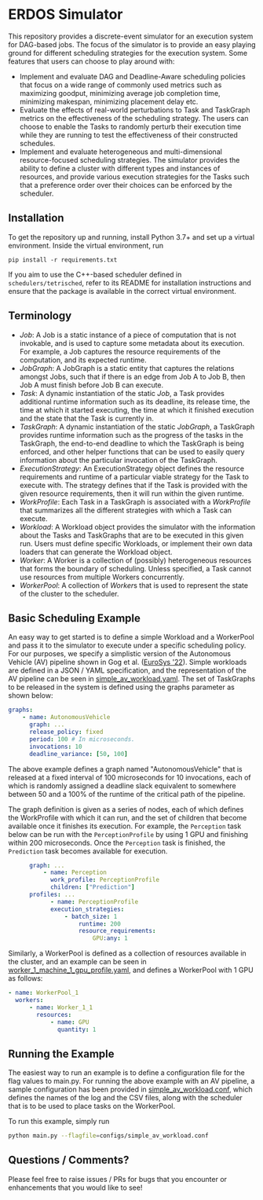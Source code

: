 # ERDOS Simulator

This repository provides a discrete-event simulator for an execution system for DAG-based jobs. The focus of the simulator is to provide an easy playing ground for different scheduling strategies for the execution system. Some features that users can choose to play around with:

- Implement and evaluate DAG and Deadline-Aware scheduling policies that focus on a wide range of commonly used metrics such as maximizing goodput, minimizing average job completion time, minimizing makespan, minimizing placement delay etc.
- Evaluate the effects of real-world perturbations to Task and TaskGraph metrics on the effectiveness of the scheduling strategy. The users can choose to enable the Tasks to randomly perturb their execution time while they are running to test the effectiveness of their constructed schedules.
- Implement and evaluate heterogeneous and multi-dimensional resource-focused scheduling strategies. The simulator provides the ability to define a cluster with different types and instances of resources, and provide various execution strategies for the Tasks such that a preference order over their choices can be enforced by the scheduler.

## Installation

To get the repository up and running, install Python 3.7+ and set up a virtual environment. Inside the virtual environment,
run

```console
pip install -r requirements.txt
```

If you aim to use the C++-based scheduler defined in `schedulers/tetrisched`, refer to its README for installation instructions and ensure that the package is available in the correct virtual environment.

## Terminology

- *Job*: A Job is a static instance of a piece of computation that is not invokable, and is used to capture some metadata about its execution. For example, a Job captures the resource requirements of the computation, and its expected runtime.
- *JobGraph*: A JobGraph is a static entity that captures the relations amongst Jobs, such that if there is an edge from Job A to Job B, then Job A must finish before Job B can execute.
- *Task*: A dynamic instantiation of the static *Job*, a Task provides additional runtime information such as its deadline, its release time, the time at which it started executing, the time at which it finished execution and the state that the Task is currently in.
- *TaskGraph*: A dynamic instantiation of the static *JobGraph*, a TaskGraph provides runtime information such as the progress of the tasks in the TaskGraph, the end-to-end deadline to which the TaskGraph is being enforced, and other helper functions that can be used to easily query information about the particular invocation of the TaskGraph.
- *ExecutionStrategy*: An ExecutionStrategy object defines the resource requirements and runtime of a particular viable strategy for the Task to execute with. The strategy defines that if the Task is provided with the given resource requirements, then it will run within the given runtime.
- *WorkProfile*: Each Task in a TaskGraph is associated with a *WorkProfile* that summarizes all the different strategies with which a Task can execute.
- *Workload*: A Workload object provides the simulator with the information about the Tasks and TaskGraphs that are to be executed in this given run. Users must define specific Workloads, or implement their own data loaders that can generate the Workload object.
- *Worker*: A Worker is a collection of (possibly) heterogeneous resources that forms the boundary of scheduling. Unless specified, a Task cannot use resources from multiple Workers concurrently.
- *WorkerPool*: A collection of *Worker*s that is used to represent the state of the cluster to the scheduler.

## Basic Scheduling Example

An easy way to get started is to define a simple Workload and a WorkerPool and pass it to the simulator to execute under a specific scheduling policy. For our purposes, we specify a simplistic version of the Autonomous Vehicle (AV) pipeline shown in Gog et al. ([EuroSys '22](https://dl.acm.org/doi/pdf/10.1145/3492321.3519576)). Simple workloads are defined in a JSON / YAML specification, and the representation of the AV pipeline can be seen in [simple_av_workload.yaml](./profiles/workload/simple_av_workload.yaml). The set of TaskGraphs to be released in the system is defined using the graphs parameter as shown below:

```yaml
graphs:
    - name: AutonomousVehicle
      graph: ...
      release_policy: fixed
      period: 100 # In microseconds.
      invocations: 10
      deadline_variance: [50, 100]
```

The above example defines a graph named "AutonomousVehicle" that is released at a fixed interval of 100 microseconds for 10 invocations, each of which is randomly assigned a deadline slack equivalent to somewhere between 50 and a 100% of the runtime of the critical path of the pipeline.

The graph definition is given as a series of nodes, each of which defines the WorkProfile with which it can run, and the set of children that become available once it finishes its execution. For example, the `Perception` task below can be run with the `PerceptionProfile` by using 1 GPU and finishing within 200 microseconds. Once the `Perception` task is finished, the `Prediction` task becomes available for execution.

```yaml
      graph: ...
          - name: Perception
            work_profile: PerceptionProfile
            children: ["Prediction"]
      profiles: ...
            - name: PerceptionProfile
            execution_strategies:
                - batch_size: 1
                    runtime: 200
                    resource_requirements:
                        GPU:any: 1
```

Similarly, a WorkerPool is defined as a collection of resources available in the cluster, and an example can be seen in [worker_1_machine_1_gpu_profile.yaml](./profiles/workers/worker_1_machine_1_gpu_profile.yaml), and defines a WorkerPool with 1 GPU as follows:

```yaml
- name: WorkerPool_1
  workers:
      - name: Worker_1_1
        resources:
            - name: GPU
              quantity: 1
```

## Running the Example

The easiest way to run an example is to define a configuration file for the flag values to main.py. For running the above example with an AV pipeline, a sample configuration has been provided in [simple_av_workload.conf](./configs/simple_av_workload.conf), which defines the names of the log and the CSV files, along with the scheduler that is to be used to place tasks on the WorkerPool.

To run this example, simply run

```bash
python main.py --flagfile=configs/simple_av_workload.conf
```


## Questions / Comments?

Please feel free to raise issues / PRs for bugs that you encounter or enhancements that you would like to see!
